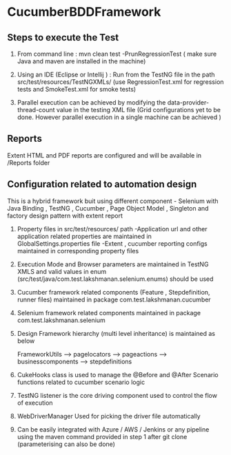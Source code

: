 # CucumberBDDFramework

## Steps to execute the Test

1. From command line   : mvn clean test -PrunRegressionTest    ( make sure Java and maven are installed in the machine)

2. Using an IDE (Eclipse or Intellij )    : Run from the TestNG file in the path src/test/resources/TestNGXMLs/ (use RegressionTest.xml for regression tests and SmokeTest.xml for smoke tests)

3. Parallel execution can be achieved by modifying the data-provider-thread-count value in the testing XML file (Grid configurations yet to be done. However parallel execution in a single machine can be achieved )
## Reports

Extent HTML and PDF reports are configured and will be available in /Reports folder


## Configuration related to automation design

This is a hybrid framework buit using different component - Selenium with Java Binding , TestNG , Cucumber , Page Object Model , Singleton and factory design pattern with extent report

1. Property files in src/test/resources/ path
	-Application url and other application related properties are maintained in GlobalSettings.properties file
	-Extent , cucumber reporting configs maintained in corresponding property files

2. Execution Mode and Browser parameters are maintained in TestNG XMLS and valid values in enum (src/test/java/com.test.lakshmanan.selenium.enums) should be used

3. Cucumber framework related components (Feature , Stepdefinition, runner files) maintained in package com.test.lakshmanan.cucumber

4. Selenium framework related components maintained in package com.test.lakshmanan.selenium

5. Design Framework hierarchy (multi level inheritance) is maintained as below

	FrameworkUtils --> pagelocators --> pageactions --> businesscomponents --> stepdefinitions 

6. CukeHooks class is used to manage the @Before and @After Scenario functions related to cucumber scenario logic

7. TestNG listener is the core driving component used to control the flow of execution

8. WebDriverManager Used for picking the driver file automatically

9. Can be easily integrated with Azure / AWS / Jenkins or any pipeline using the maven command provided in step 1 after git clone (parameterising can also be done)






